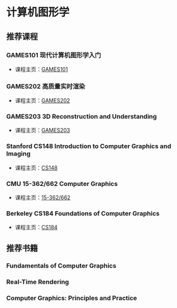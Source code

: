 # 计算机图形学

## 推荐课程

### GAMES101 现代计算机图形学入门

- 课程主页：[GAMES101](https://sites.cs.ucsb.edu/~lingqi/teaching/games101.html)

### GAMES202 高质量实时渲染

- 课程主页：[GAMES202](https://sites.cs.ucsb.edu/~lingqi/teaching/games202.html)

### GAMES203 3D Reconstruction and Understanding

- 课程主页：[GAMES203](https://www.cs.utexas.edu/~huangqx/Games_3D_Recons_Understanding.html)

### Stanford CS148 Introduction to Computer Graphics and Imaging

- 课程主页：[CS148](http://web.stanford.edu/class/cs148/)

### CMU 15-362/662 Computer Graphics

- 课程主页：[15-362/662](http://15362.courses.cs.cmu.edu/spring2025/)

### Berkeley CS184 Foundations of Computer Graphics

- 课程主页：[CS184](https://cs184.eecs.berkeley.edu/)

## 推荐书籍

### Fundamentals of Computer Graphics

### Real-Time Rendering

### Computer Graphics: Principles and Practice